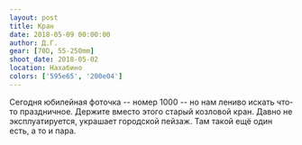 ```yaml
---
layout: post
title: Кран
date: 2018-05-09 00:00:00
author: Д.Г.
gear: [70D, 55-250mm]
shoot_date: 2018-05-02
location: Нахабино
colors: ['595e65', '200e04']
---
```

Сегодня юбилейная фоточка -- номер 1000 -- но нам лениво искать что-то праздничное. Держите вместо этого старый козловой кран. Давно не эксплуатируется, украшает городской пейзаж. Там такой ещё один есть, а то и пара.
